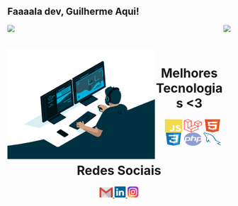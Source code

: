 ## Faaaala dev, Guilherme Aqui!

<div>
  
  <img  height="180em" src="https://github-readme-stats.vercel.app/api?username=GuilhermeAlexandrino&show_icons=true&theme=great-gatsby&include_all_commits=true&count_private=true"/>
  <img align="right" height="180em" src="https://github-readme-stats.vercel.app/api/top-langs/?username=GuilhermeAlexandrino&layout=compact&langs_count=16&theme=great-gatsby"/>
</div>
<br>

<div  align="center"> 
  <div style="display: inline_block"><br>
    <img align="left" height="250" alt="coding-time" src="code.gif">
    <h1 align="center">Melhores Tecnologias <3</h1>
    <img align="center" height="30" width="40" alt="js-icon"  src="https://raw.githubusercontent.com/devicons/devicon/master/icons/javascript/javascript-plain.svg">
    <img align="center" height="30" width="40" alt="laravel-icon" src="laravel.png">
    <img align="center" height="30" width="40" alt="html-icon" src="https://raw.githubusercontent.com/devicons/devicon/master/icons/html5/html5-original.svg">
    <img align="center" height="30" width="40" alt="css-icon" src="https://raw.githubusercontent.com/devicons/devicon/master/icons/css3/css3-original.svg">
    <img align="center" height="30" width="40" alt="php-icon" src="php.png">
    <img align="center" height="30" width="40" alt="mysql" src="mysql.png">
    
   </div>
    
  
  <h1 align="center">Redes Sociais</h1>
    <a href = "mailto: gui.alexandrino.dev@gmail.com">
      <img width="30" src="gmail.svg">
    </a>
    <a href = "https://www.linkedin.com/in/guilherme-alexandrino-b51001258/">
      <img width="25" src="linkedin.svg">
    </a>
    <a href = "https://www.instagram.com/gui_ax_/">
      <img width="25" src="instagram.png">
    </a>
</div>
  

